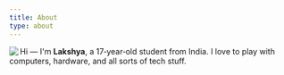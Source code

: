 ```yaml
---
title: About
type: about
---
```


<img src='images/me.png' align='left'>

Hi — I'm **Lakshya**, a 17‑year‑old student from India. I love to play with computers, hardware, and all sorts of tech stuff.

